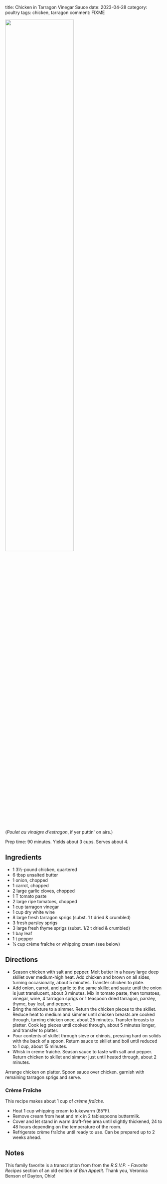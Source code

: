 title: Chicken in Tarragon Vinegar Sauce
date: 2023-04-28
category: poultry
tags: chicken, tarragon
comment: FIXME

<img src="{static}/images/raw-quartered-chicken.jpg" width="66%">

(*Poulet au vinaigre d'estragon*, if yer puttin' on airs.)

Prep time: 90 minutes. Yields about 3 cups. Serves about 4.

## Ingredients

* 1 3½-pound chicken, quartered
* 6 tbsp unsalted butter
* 1 onion, chopped
* 1 carrot, chopped
* 2 large garlic cloves, chopped
* 1 T tomato paste
* 2 large ripe tomatoes, chopped
* 1 cup tarragon vinegar
* 1 cup dry white wine
* 8 large fresh tarragon sprigs (subst. 1 t dried & crumbled)
* 3 fresh parsley sprigs
* 3 large fresh thyme sprigs (subst. 1/2 t dried & crumbled)
* 1 bay leaf
* 1 t pepper
* ¼ cup crème fraîche or whipping cream (see below)

## Directions

* Season chicken with salt and pepper. Melt butter in a heavy large deep
  skillet over medium-high heat. Add chicken and brown on all sides, turning
  occasionally, about 5 minutes. Transfer chicken to plate.
* Add onion, carrot, and garlic to the same skillet and saute until the onion
  is just translucent, about 3 minutes. Mix in tomato paste, then tomatoes,
  vinegar, wine, 4 tarragon sprigs or 1 teaspoon dried tarragon, parsley,
  thyme, bay leaf, and pepper.
* Bring the mixture to a simmer. Return the chicken pieces to the skillet.
  Reduce heat to medium and simmer until chicken breasts are cooked through,
  turning chicken once, about 25 minutes. Transfer breasts to platter. Cook leg
  pieces until cooked through, about 5 minutes longer, and transfer to platter.
* Pour contents of skillet through sieve or chinois, pressing hard on solids
  with the back of a spoon. Return sauce to skillet and boil until reduced to 1
  cup, about 15 minutes.
* Whisk in creme fraiche. Season sauce to taste with salt and pepper. Return
  chicken to skillet and simmer just until heated through, about 2 minutes.

Arrange chicken on platter. Spoon sauce over chicken. garnish with remaining
tarragon sprigs and serve.

### Crème Fraîche

This recipe makes about 1 cup of *crème fraîche*.

* Heat 1 cup whipping cream to lukewarm (85°F).
* Remove cream from heat and mix in 2 tablespoons buttermilk.
* Cover and let stand in warm draft-free area until slightly thickened, 24 to
  48 hours depending on the temperature of the room.
* Refrigerate crème fraîche until ready to use. Can be prepared up to 2 weeks
  ahead.

## Notes

This family favorite is a transcription from from the *R.S.V.P. - Favorite
Recipes* section of an old edition of _Bon Appetit_. Thank you, Veronica Benson
of Dayton, Ohio!

